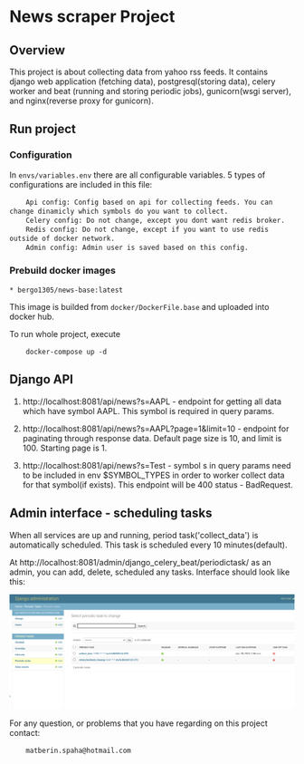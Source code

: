 # News scraper Project

## Overview
This project is about collecting data from yahoo rss feeds.
It contains django web application (fetching data), postgresql(storing data), 
celery worker and beat (running and storing periodic jobs), gunicorn(wsgi server), 
and nginx(reverse proxy for gunicorn).

## Run project

### Configuration

In ```envs/variables.env``` there are all configurable variables. 
5 types of configurations are included in this file:
```
    Api config: Config based on api for collecting feeds. You can change dinamicly which symbols do you want to collect.
    Celery config: Do not change, except you dont want redis broker.
    Redis config: Do not change, except if you want to use redis outside of docker network.
    Admin config: Admin user is saved based on this config.
```

### Prebuild docker images
    * bergo1305/news-base:latest
This image is builded from ```docker/DockerFile.base``` and uploaded into docker hub.

To run whole project, execute
```
    docker-compose up -d
```

## Django API


1. http://localhost:8081/api/news?s=AAPL - endpoint for getting all data which have symbol AAPL. This symbol is required in query params.

2. http://localhost:8081/api/news?s=AAPL?page=1&limit=10 - endpoint for paginating through response data. Default page size is 10, and limit is 100. Starting page is 1.

3. http://localhost:8081/api/news?s=Test - symbol s in query params need to be included in env $SYMBOL_TYPES in order to worker collect data for that symbol(if exists).
This endpoint will be 400 status - BadRequest.


## Admin interface - scheduling tasks
When all services are up and running, period task('collect_data') is automatically scheduled. 
This task is scheduled every 10 minutes(default).

At http://localhost:8081/admin/django_celery_beat/periodictask/ as an admin, you can add, delete, scheduled any tasks. 
Interface should look like this:

![My Diagram Image](data/admin.png)


For any question, or problems that you have regarding on this project contact: 
```
    matberin.spaha@hotmail.com
```
